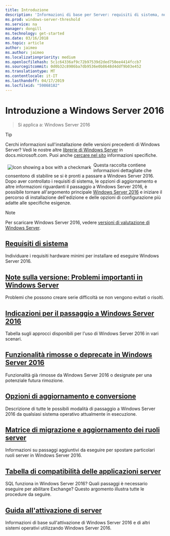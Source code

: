 ```yaml
---
title: Introduzione
description: 'Informazioni di base per Server: requisiti di sistema, note sulla versione, opzioni di aggiornamento'
ms.prod: windows-server-threshold
ms.service: na
manager: dongill
ms.technology: get-started
ms.date: 03/16/2018
ms.topic: article
author: jaimeo
ms.author: jaimeo
ms.localizationpriority: medium
ms.openlocfilehash: 5c1c64336af9c72b97539d2ded750ee4414fccb7
ms.sourcegitcommit: 0d0b32c8986ba7db9536e0b8648d4ddf9b03e452
ms.translationtype: MT
ms.contentlocale: it-IT
ms.lasthandoff: 04/17/2019
ms.locfileid: "59868182"
---
```

# <a name="get-started-with-windows-server-2016"></a>Introduzione a Windows Server 2016

>Si applica a: Windows Server 2016

>[!TIP]
> Cerchi informazioni sull'installazione delle versioni precedenti di Windows Server? Vedi le nostre altre [librerie di Windows Server](/previous-versions/windows/) in docs.microsoft.com. Puoi anche [cercare nel sito](https://docs.microsoft.com/search/index?search=Windows+Server&dataSource=previousVersions) informazioni specifiche.

<img src="../media/landing-icons/getstarted.png" style='float:left; padding:.5em;' alt="Icon showing a box with a checkmark"> Questa raccolta contiene informazioni dettagliate che consentono di stabilire se si è pronti a passare a Windows Server 2016. Dopo aver controllato i requisiti di sistema, le opzioni di aggiornamento e altre informazioni riguardanti il passaggio a Windows Server 2016, è possibile tornare all'argomento principale [Windows Server 2016](Windows-Server-2016.md) e iniziare il percorso di installazione dell'edizione e delle opzioni di configurazione più adatte alle specifiche esigenze. 

>[!Note]
> Per scaricare Windows Server 2016, vedere [versioni di valutazione di Windows Server](https://www.microsoft.com/evalcenter/evaluate-windows-server-2016).


## <a name="system-requirementssystem-requirementsmd"></a>[Requisiti di sistema](system-requirements.md)
Individuare i requisiti hardware minimi per installare ed eseguire Windows Server 2016.

## <a name="release-notes-important-issues-in-windows-serverwindows-server-2016-ga-release-notesmd"></a>[Note sulla versione: Problemi importanti in Windows Server](Windows-Server-2016-GA-Release-Notes.md)
Problemi che possono creare serie difficoltà se non vengono evitati o risolti.

## <a name="recommendations-for-moving-to-windows-server-2016recommendations-moving-to-server2016md"></a>[Indicazioni per il passaggio a Windows Server 2016](Recommendations-moving-to-Server2016.md)
Tabella sugli approcci disponibili per l'uso di Windows Server 2016 in vari scenari.

## <a name="features-removed-or-deprecated-in--windows-server-2016deprecated-featuresmd"></a>[Funzionalità rimosse o deprecate in Windows Server 2016](deprecated-features.md)
Funzionalità già rimosse da Windows Server 2016 o designate per una potenziale futura rimozione.

## <a name="upgrade-and-conversion-optionssupported-upgrade-pathsmd"></a>[Opzioni di aggiornamento e conversione](Supported-Upgrade-Paths.md)
Descrizione di tutte le possibili modalità di passaggio a Windows Server 2016 da qualsiasi sistema operativo attualmente in esecuzione.

## <a name="server-role-upgrade-and-migration-matrixserver-role-upgradeability-tablemd"></a>[Matrice di migrazione e aggiornamento dei ruoli server](Server-Role-Upgradeability-Table.md)
Informazioni su passaggi aggiuntivi da eseguire per spostare particolari ruoli server in Windows Server 2016.

## <a name="server-application-compatibility-tableserver-application-compatibilitymd"></a>[Tabella di compatibilità delle applicazioni server](Server-Application-Compatibility.md)
SQL funziona in Windows Server 2016? Quali passaggi è necessario eseguire per abilitare Exchange? Questo argomento illustra tutte le procedure da seguire.

## <a name="server-activation-guideserver-2016-activationmd"></a>[Guida all'attivazione di server](Server-2016-activation.md)
Informazioni di base sull'attivazione di Windows Server 2016 e di altri sistemi operativi utilizzando Windows Server 2016.


